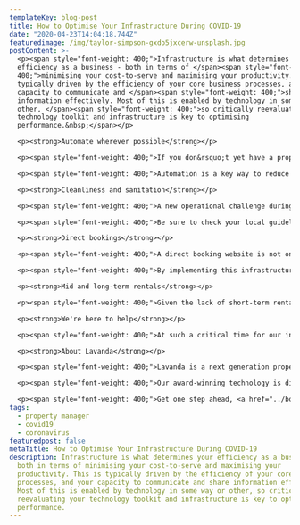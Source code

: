 ```yaml
---
templateKey: blog-post
title: How to Optimise Your Infrastructure During COVID-19
date: "2020-04-23T14:04:18.744Z"
featuredimage: /img/taylor-simpson-gxdo5jxcerw-unsplash.jpg
postContent: >-
  <p><span style="font-weight: 400;">Infrastructure is what determines your
  efficiency as a business - both in terms of </span><span style="font-weight:
  400;">minimising your cost-to-serve and maximising your productivity. This is
  typically driven by the efficiency of your core business processes, and your
  capacity to communicate and </span><span style="font-weight: 400;">share
  information effectively. Most of this is enabled by technology in some way or
  other, </span><span style="font-weight: 400;">so critically reevaluating your
  technology toolkit and infrastructure is key to optimising
  performance.&nbsp;</span></p>

  <p><strong>Automate wherever possible</strong></p>

  <p><span style="font-weight: 400;">If you don&rsquo;t yet have a property management system (PMS), it may be time to consider using one - depending on how many properties you manage. If you do have a PMS, make sure that you are able to automate key workflows, thus minimising your cost to serve and making your business more profitable, whilst reducing the chances of human error.&nbsp;</span></p>

  <p><span style="font-weight: 400;">Automation is a key way to reduce the level of human effort required during this time, especially if you are furloughing part of your team.</span></p>

  <p><strong>Cleanliness and sanitation</strong></p>

  <p><span style="font-weight: 400;">A new operational challenge during this time is quality control. We have another blog post on cleaning tips during COVID-19, to ensure that your cleaning procedures are reducing any risk of infection after a guest changeover. If you are using Lavanda&rsquo;s PMS, you can create an extensive checklist for your housekeepers to complete to properly clean and disinfect the property. They can access this on their phone to tick off areas of the property to disinfect. For instance, they can see and tick off disinfecting: door handles, remote controls, light switches, tap handles, keys, and so on.&nbsp;</span></p>

  <p><span style="font-weight: 400;">Be sure to check your local guidelines on cleanliness of accommodation, and be sure to adapt your operational processes and workflows accordingly.</span></p>

  <p><strong>Direct bookings</strong></p>

  <p><span style="font-weight: 400;">A direct booking website is not only a brilliant piece of external branding, but it can also help you to drive more profitable bookings, by avoiding channel fees. Direct booking sites are generally low cost (often free depending on your PMS provider) and should require minimal maintenance, post setup.&nbsp;</span></p>

  <p><span style="font-weight: 400;">By implementing this infrastructure now, you open your property management business up to greater control of the experience that you offer your guests, including how you remarket to them, incentivise them to book again and refer their friends and family.</span></p>

  <p><strong>Mid and long-term rentals</strong></p>

  <p><span style="font-weight: 400;">Given the lack of short-term rental demand, many property managers are opting to rent properties on a mid or long-term basis instead. Regardless of the current market, demand for longer-term stays/tenancies remains robust. A 6-month tenancy may likely see you through until mainstream short-term rental demand returns.</span></p>

  <p><strong>We're here to help</strong></p>

  <p><span style="font-weight: 400;">At such a critical time for our industry, with so much speculative advice, we are also providing a data-led, factual guide, summarising the realistic options available to property managers and where to focus today. You can access the free guide <a href="../lp/covid-19-survival-for-property-managers" target="_blank" rel="noopener">here</a>.&nbsp;</span></p>

  <p><strong>About Lavanda</strong></p>

  <p><span style="font-weight: 400;">Lavanda is a next generation property management system (PMS) for urban and rural short-term rental operators. Our SaaS platform is designed to unlock scale and profitability, whilst accelerating growth through industry partnerships. We're backed by leading venture capital investors, and have so far invested $10m+ into short-term rental technology and innovation.</span></p>

  <p><span style="font-weight: 400;">Our award-winning technology is different because it has been honed through our first-hand experience of managing a short-term rental portfolio at scale. Operational efficiency is what we strive for, so we set about creating the missing toolkit. We're here to change your game.</span></p>

  <p><span style="font-weight: 400;">Get one step ahead, <a href="../book-a-demo" target="_blank" rel="noopener">book a discovery call</a> to see how we can help turbocharge your property management company.</span></p>
tags:
  - property manager
  - covid19
  - coronavirus
featuredpost: false
metaTitle: How to Optimise Your Infrastructure During COVID-19
description: Infrastructure is what determines your efficiency as a business -
  both in terms of minimising your cost-to-serve and maximising your
  productivity. This is typically driven by the efficiency of your core business
  processes, and your capacity to communicate and share information effectively.
  Most of this is enabled by technology in some way or other, so critically
  reevaluating your technology toolkit and infrastructure is key to optimising
  performance.
---
```

